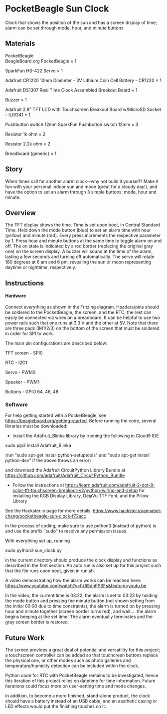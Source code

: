 # PocketBeagle Sun Clock
Clock that shows the position of the sun and has a screen display of time; alarm can be set through mode, hour, and minute buttons

## Materials
PocketBeagle	
BeagleBoard.org PocketBeagle ×	1	

SparkFun HS-422 Servo ×	1	

Adafruit CR1220 12mm Diameter - 3V Lithium Coin Cell Battery - CR1220 ×	1	

Adafruit DS1307 Real Time Clock Assembled Breakout Board ×	1	

Buzzer	×	1	

Adafruit 2.8" TFT LCD with Touchscreen Breakout Board w/MicroSD Socket - ILI9341 ×	1	

Pushbutton switch 12mm SparkFun Pushbutton switch 12mm ×	3	

Resistor 1k ohm ×	2	

Resistor 2.2k ohm	×	2	

Breadboard (generic) ×	1	

## Story
When times call for another alarm clock--why not build it yourself? Make it fun with your personal indoor sun and moon (great for a cloudy day!), and have the option to set an alarm through 3 simple buttons: mode, hour and minute.



## Overview

The TFT display shows the time. Time is set upon boot, in Central Standard Time. Hold down the mode button (blue) to set an alarm time with hour (yellow) and minute (red). Every press increments the respective parameter by 1. Press hour and minute buttons at the same time to toggle alarm on and off. The on state is indicated by a red border (replacing the original gray one) on the screen display. A buzzer will sound at the time of the alarm, lasting a few seconds and turning off automatically. The servo will rotate 180 degrees at 6 am and 6 pm, revealing the sun or moon representing daytime or nighttime, respectively.

## Instructions

#### Hardware

Connect everything as shown in the Fritzing diagram. Headers/pins should be soldered to the PocketBeagle, the screen, and the RTC; the rest can easily be connected via wires on a breadboard. It can be helpful to use two power rails such that one runs at 3.3 V and the other at 5V. Note that there are three pads (IM1/2/3) on the bottom of the screen that must be soldered in order for SPI to work.

The main pin configurations are described below:

TFT screen - SPI0

RTC - I2C1

Servo - PWM0

Speaker - PWM1

Buttons - GPIO 64, 46, 48




### Software

For help getting started with a PocketBeagle, see https://beagleboard.org/getting-started. Before running the code, several libraries must be downloaded:

- Install the Adafruit_Blinka library by running the following in Cloud9 IDE

sudo pip3 install Adafruit_Blinka

(run "sudo apt-get install python-setuptools" and "sudo apt-get install python-dev" if the above throws an error)

and download the Adafruit CircuitPython Library Bundle at https://github.com/adafruit/Adafruit_CircuitPython_Bundle

- Follow the instructions at https://learn.adafruit.com/adafruit-2-dot-8-color-tft-touchscreen-breakout-v2/python-wiring-and-setup for installing the RGB Display Library, DejaVu TTF Font, and the Pillow Library

See the Hackster.io page for more details: https://www.hackster.io/annabel-chang/pocketbeagle-sun-clock-f72acc

In the process of coding, make sure to use python3 (instead of python) is and use the prefix "sudo" to resolve any permission issues.

With everything set up, running

sudo python3 sun_clock.py

in the current directory should produce the clock display and functions as described in the first section. An auto run is also set up for this project such that the file runs upon boot, given in run.sh.

A video demonstrating how the alarm works can be reached here: https://www.youtube.com/watch?v=hUiSdnFPSFs&feature=youtu.be

In the video, the current time is 03:22, the alarm is set to 03:23 by holding the mode button and pressing the minute button (not shown setting from the initial 00:00 due to time constraints), the alarm is turned on by pressing hour and minute together (screen border turns red), and wait.... the alarm begins beeping at the set time! The alarm eventually terminates and the gray screen border is restored.



## Future Work

The screen provides a great deal of potential and versatility for this project; a touchscreen controller can be added so that touchcreen buttons replace the physical one, or other modes such as photo galleries and temperature/humidity detection can be included within the clock.

Python code for RTC with PocketBeagle remains to be investigated, hence this iteration of this project relies on datetime for time information. Future iterations could focus more on user-setting time and mode changes.

In addition, to become a more finished, stand-alone product, the clock should have a battery instead of an USB cable, and an aesthetic casing or LED effects would put the finishing touches on it.
